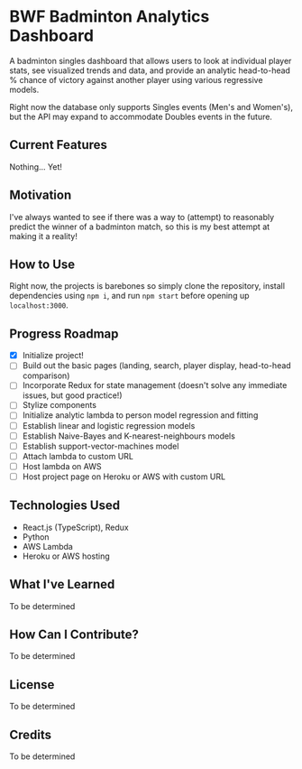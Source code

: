# BWF Badminton Analytics Dashboard
A badminton singles dashboard that allows users to look at individual player stats, see visualized trends and data, and provide an analytic head-to-head % chance of victory against another player using various regressive models. 

Right now the database only supports Singles events (Men's and Women's), but the API may expand to accommodate Doubles events in the future.

## Current Features
Nothing... Yet!

## Motivation
I've always wanted to see if there was a way to (attempt) to reasonably predict the winner of a badminton match, so this is my best attempt at making it a reality!

## How to Use
Right now, the projects is barebones so simply clone the repository, install dependencies using ```npm i```, and run ```npm start``` before opening up ```localhost:3000```.

## Progress Roadmap
- [x] Initialize project!
- [ ] Build out the basic pages (landing, search, player display, head-to-head comparison)
- [ ] Incorporate Redux for state management (doesn't solve any immediate issues, but good practice!)
- [ ] Stylize components
- [ ] Initialize analytic lambda to person model regression and fitting
- [ ] Establish linear and logistic regression models
- [ ] Establish Naive-Bayes and K-nearest-neighbours models
- [ ] Establish support-vector-machines model
- [ ] Attach lambda to custom URL
- [ ] Host lambda on AWS
- [ ] Host project page on Heroku or AWS with custom URL

## Technologies Used
* React.js (TypeScript), Redux
* Python
* AWS Lambda
* Heroku or AWS hosting

## What I've Learned
To be determined

## How Can I Contribute?
To be determined

## License
To be determined

## Credits
To be determined